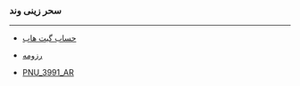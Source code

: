 ### سحر زینی وند
 
---
- [حساب گیت هاب](https://github.com/saharzeinivand)

- [رزومه](https://courses-zeinivand.github.io/resume.githab.io/)

- [PNU_3991_AR](https://github.com/saharzeinivand/PNU_3991_AR)

